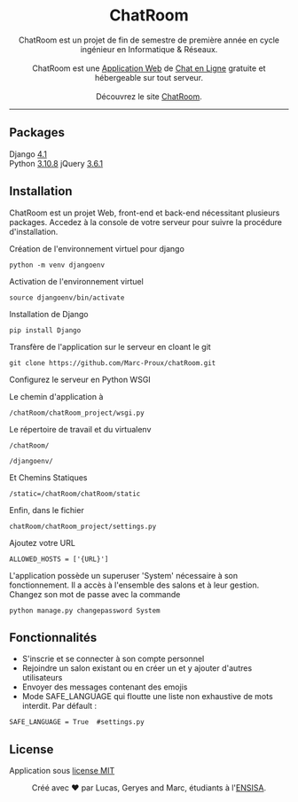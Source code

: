 <h1 align="center">
	ChatRoom
</h1>

<p align ="center">
	ChatRoom est un projet de fin de semestre de première année en cycle
	ingénieur en Informatique & Réseaux.<br></br>
	ChatRoom est une <a href="https://fr.wikipedia.org/wiki/Application_web">Application Web</a>
	de <a href ="https://fr.wikipedia.org/wiki/Chat_en_ligne">Chat en Ligne</a> gratuite et 
	hébergeable sur tout serveur.<br></br>
	Découvrez le site <a href="http://chatrooms.alwaysdata.net/">ChatRoom</a>.
</p>

<hr />

## Packages

Django <a href="https://docs.djangoproject.com/en/4.1/releases/4.1/">4.1</a><br/>
Python <a href="https://www.python.org/downloads/release/python-3108/">3.10.8</a>
jQuery <a href="https://jquery.com/">3.6.1</a>


## Installation
ChatRoom est un projet Web, front-end et back-end nécessitant plusieurs packages. Accedez à la console de votre serveur pour suivre la procédure d'installation.

Création de l'environnement virtuel pour django
```
python -m venv djangoenv
```

Activation de l'environnement virtuel
```
source djangoenv/bin/activate
```

Installation de Django
```
pip install Django
```

Transfère de l'application sur le serveur en cloant le git
```
git clone https://github.com/Marc-Proux/chatRoom.git
```

Configurez le serveur en Python WSGI

Le chemin d'application à 
```
/chatRoom/chatRoom_project/wsgi.py
```

Le répertoire de travail et du virtualenv
```
/chatRoom/
```
```
/djangoenv/
```

Et Chemins Statiques
```
/static=/chatRoom/chatRoom/static
```


Enfin, dans le fichier
```
chatRoom/chatRoom_project/settings.py
```
Ajoutez votre URL
```
ALLOWED_HOSTS = ['{URL}']
```

L'application possède un superuser 'System' nécessaire à son fonctionnement.
Il a accès à l'ensemble des salons et à leur gestion.
Changez son mot de passe avec la commande
```
python manage.py changepassword System
```

## Fonctionnalités

 - S'inscrie et se connecter à son compte personnel
 - Rejoindre un salon existant ou en créer un et y ajouter d'autres utilisateurs
 - Envoyer des messages contenant des emojis
 - Mode SAFE_LANGUAGE qui floutte une liste non exhaustive de mots interdit. Par défault :
 ```
 SAFE_LANGUAGE = True  #settings.py
 ```

## License

Application sous [license MIT](./LICENSE.md)

<footer>
<p align="center">
Créé avec ❤️ par Lucas, Geryes and Marc, étudiants à l'<a href="https://www.ensisa.uha.fr">ENSISA</a>.
</p>
</footer>
